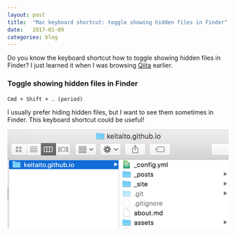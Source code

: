 ```yaml
---
layout: post
title:  "Mac keyboard shortcut: toggle showing hidden files in Finder"
date:   2017-01-09
categories: blog
---
```


Do you know the keyboard shortcut how to toggle showing hidden files in Finder?
I just learned it when I was browsing [Qiita](http://qiita.com/hmiura/items/4709e0776d14055fb2f8) earlier.

### Toggle showing hidden files in Finder

```
Cmd + Shift + . (period)
```

I usually prefer hiding hidden files, but I want to see them sometimes in Finder. This keyboard shortcut could be useful!

![Screen shot](assets/2017-01-09-screen-shot.png)
